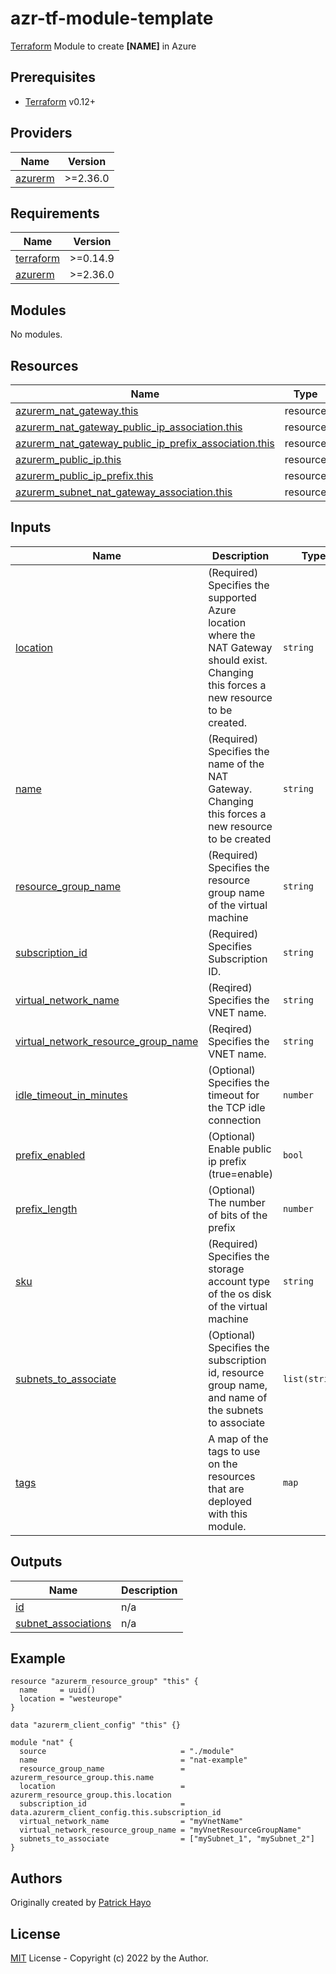 # azr-tf-module-template

[Terraform](https://www.terraform.io) Module to create **[NAME]** in Azure

<!-- BEGIN_TF_DOCS -->
## Prerequisites

- [Terraform](https://releases.hashicorp.com/terraform/) v0.12+

## Providers

| Name | Version |
|------|---------|
| <a name="provider_azurerm"></a> [azurerm](#provider\_azurerm) | >=2.36.0 |

## Requirements

| Name | Version |
|------|---------|
| <a name="requirement_terraform"></a> [terraform](#requirement\_terraform) | >=0.14.9 |
| <a name="requirement_azurerm"></a> [azurerm](#requirement\_azurerm) | >=2.36.0 |

## Modules

No modules.

## Resources

| Name | Type |
|------|------|
| [azurerm_nat_gateway.this](https://registry.terraform.io/providers/hashicorp/azurerm/latest/docs/resources/nat_gateway) | resource |
| [azurerm_nat_gateway_public_ip_association.this](https://registry.terraform.io/providers/hashicorp/azurerm/latest/docs/resources/nat_gateway_public_ip_association) | resource |
| [azurerm_nat_gateway_public_ip_prefix_association.this](https://registry.terraform.io/providers/hashicorp/azurerm/latest/docs/resources/nat_gateway_public_ip_prefix_association) | resource |
| [azurerm_public_ip.this](https://registry.terraform.io/providers/hashicorp/azurerm/latest/docs/resources/public_ip) | resource |
| [azurerm_public_ip_prefix.this](https://registry.terraform.io/providers/hashicorp/azurerm/latest/docs/resources/public_ip_prefix) | resource |
| [azurerm_subnet_nat_gateway_association.this](https://registry.terraform.io/providers/hashicorp/azurerm/latest/docs/resources/subnet_nat_gateway_association) | resource |

## Inputs

| Name | Description | Type | Default | Required |
|------|-------------|------|---------|:--------:|
| <a name="input_location"></a> [location](#input\_location) | (Required) Specifies the supported Azure location where the NAT Gateway should exist. Changing this forces a new resource to be created. | `string` | n/a | yes |
| <a name="input_name"></a> [name](#input\_name) | (Required) Specifies the name of the NAT Gateway. Changing this forces a new resource to be created | `string` | n/a | yes |
| <a name="input_resource_group_name"></a> [resource\_group\_name](#input\_resource\_group\_name) | (Required) Specifies the resource group name of the virtual machine | `string` | n/a | yes |
| <a name="input_subscription_id"></a> [subscription\_id](#input\_subscription\_id) | (Required) Specifies Subscription ID. | `string` | n/a | yes |
| <a name="input_virtual_network_name"></a> [virtual\_network\_name](#input\_virtual\_network\_name) | (Reqired) Specifies the VNET name. | `string` | n/a | yes |
| <a name="input_virtual_network_resource_group_name"></a> [virtual\_network\_resource\_group\_name](#input\_virtual\_network\_resource\_group\_name) | (Reqired) Specifies the VNET name. | `string` | n/a | yes |
| <a name="input_idle_timeout_in_minutes"></a> [idle\_timeout\_in\_minutes](#input\_idle\_timeout\_in\_minutes) | (Optional) Specifies the timeout for the TCP idle connection | `number` | `4` | no |
| <a name="input_prefix_enabled"></a> [prefix\_enabled](#input\_prefix\_enabled) | (Optional) Enable public ip prefix (true=enable) | `bool` | `false` | no |
| <a name="input_prefix_length"></a> [prefix\_length](#input\_prefix\_length) | (Optional) The number of bits of the prefix | `number` | `30` | no |
| <a name="input_sku"></a> [sku](#input\_sku) | (Required) Specifies the storage account type of the os disk of the virtual machine | `string` | `"Standard"` | no |
| <a name="input_subnets_to_associate"></a> [subnets\_to\_associate](#input\_subnets\_to\_associate) | (Optional) Specifies the subscription id, resource group name, and name of the subnets to associate | `list(string)` | `[]` | no |
| <a name="input_tags"></a> [tags](#input\_tags) | A map of the tags to use on the resources that are deployed with this module. | `map` | `{}` | no |

## Outputs

| Name | Description |
|------|-------------|
| <a name="output_id"></a> [id](#output\_id) | n/a |
| <a name="output_subnet_associations"></a> [subnet\_associations](#output\_subnet\_associations) | n/a |

## Example

```hcl
resource "azurerm_resource_group" "this" {
  name     = uuid()
  location = "westeurope"
}

data "azurerm_client_config" "this" {}

module "nat" {
  source                              = "./module"
  name                                = "nat-example"
  resource_group_name                 = azurerm_resource_group.this.name
  location                            = azurerm_resource_group.this.location
  subscription_id                     = data.azurerm_client_config.this.subscription_id
  virtual_network_name                = "myVnetName"
  virtual_network_resource_group_name = "myVnetResourceGroupName"
  subnets_to_associate                = ["mySubnet_1", "mySubnet_2"]
}
```


<!-- END_TF_DOCS -->
## Authors

Originally created by [Patrick Hayo](http://github.com/patrickhayo)

## License

[MIT](LICENSE) License - Copyright (c) 2022 by the Author.
